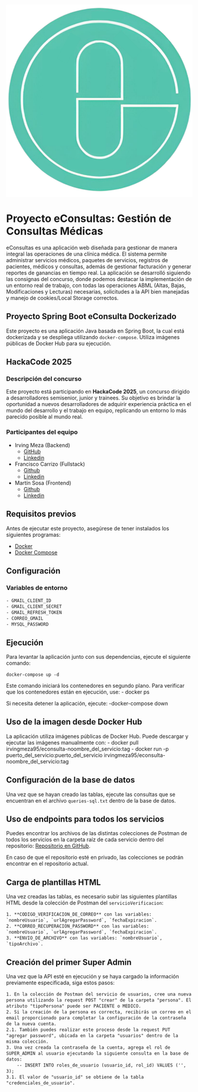 ![Logo de la App](./logo.png)

# Proyecto eConsultas: Gestión de Consultas Médicas

eConsultas es una aplicación web diseñada para gestionar de manera integral las operaciones de una clínica médica. 
El sistema permite administrar servicios médicos, paquetes de servicios, registros de pacientes, médicos y consultas, 
además de gestionar facturación y generar reportes de ganancias en tiempo real. La aplicación se desarrolló siguiendo las consignas del concurso, 
donde podemos destacar la implementación de un entorno real de trabajo, con todas las operaciones ABML (Altas, Bajas, Modificaciones y Lecturas) 
necesarias, solicitudes a la API bien manejadas y manejo de cookies/Local Storage correctos.

## Proyecto Spring Boot eConsulta Dockerizado

Este proyecto es una aplicación Java basada en Spring Boot, la cual está dockerizada y se despliega utilizando `docker-compose`. 
Utiliza imágenes públicas de Docker Hub para su ejecución.

## HackaCode 2025

### Descripción del concurso

Este proyecto está participando en **HackaCode 2025**, un concurso dirigido a desarrolladores semisenior, junior y trainees. 
Su objetivo es brindar la oportunidad a nuevos desarrolladores de adquirir experiencia práctica en el mundo del desarrollo y 
el trabajo en equipo, replicando un entorno lo más parecido posible al mundo real.

### Participantes del equipo

- Irving Meza (Backend)
    - [GitHub](https://github.com/IrvingMeza95)
    - [Linkedin](https://www.linkedin.com/in/irving-meza/)
- Francisco Carrizo (Fullstack)
    - [Github](https://github.com/FrancarriYT)
    - [Linkedin](https://www.linkedin.com/in/francisco-carrizo-4016ab25b/)
- Martín Sosa (Frontend)
    - [Github](https://github.com/martinsosafer)
    - [Linkedin](https://www.linkedin.com/in/mart%C3%ADn-fernandez-53917b245/)

## Requisitos previos

Antes de ejecutar este proyecto, asegúrese de tener instalados los siguientes programas:

- [Docker](https://www.docker.com/get-started)
- [Docker Compose](https://docs.docker.com/compose/install/)

## Configuración

### Variables de entorno

    - GMAIL_CLIENT_ID
    - GMAIL_CLIENT_SECRET
    - GMAIL_REFRESH_TOKEN
    - CORREO_GMAIL
    - MYSQL_PASSWORD

## Ejecución

Para levantar la aplicación junto con sus dependencias, ejecute el siguiente comando:

```
docker-compose up -d
```

Este comando iniciará los contenedores en segundo plano. Para verificar que los contenedores están en ejecución, use:
    - docker ps

Si necesita detener la aplicación, ejecute:
    -docker-compose down

## Uso de la imagen desde Docker Hub

La aplicación utiliza imágenes públicas de Docker Hub. Puede descargar y ejecutar las imágenes manualmente con:
    - docker pull irvingmeza95/econsulta-noombre_del_servicio:tag
    - docker run -p puerto_del_servicio:puerto_del_servicio irvingmeza95/econsulta-noombre_del_servicio:tag


## Configuración de la base de datos

Una vez que se hayan creado las tablas, ejecute las consultas que se encuentran en el archivo `queries-sql.txt` dentro de la base de datos.

## Uso de endpoints para todos los servicios

Puedes encontrar los archivos de las distintas colecciones de Postman de todos los servicios en la carpeta raíz de cada servicio dentro del repositorio:
[Repositorio en GitHub](https://github.com/IrvingMeza95/eConsulta-Back.git).

En caso de que el repositorio esté en privado, las colecciones se podrán encontrar en el repositorio actual.

## Carga de plantillas HTML

Una vez creadas las tablas, es necesario subir las siguientes plantillas HTML desde la colección de Postman del `servicioVerificacion`:

    1. **CODIGO_VERIFICACION_DE_CORREO** con las variables: `nombreUsuario`, `urlAgregarPassword`, `fechaExpiracion`.
    2. **CORREO_RECUPERACION_PASSWORD** con las variables: `nombreUsuario`, `urlAgregarPassword`, `fechaExpiracion`.
    3. **ENVIO_DE_ARCHIVO** con las variables: `nombreUsuario`, `tipoArchivo`.

## Creación del primer Super Admin

Una vez que la API esté en ejecución y se haya cargado la información previamente especificada, siga estos pasos:

    1. En la colección de Postman del servicio de usuarios, cree una nueva persona utilizando la request POST "crear" de la carpeta "persona". El atributo "tipoPersona" puede ser PACIENTE o MEDICO.
    2. Si la creación de la persona es correcta, recibirás un correo en el email proporcionado para completar la configuración de la contraseña de la nueva cuenta.
    2.1. También puedes realizar este proceso desde la request PUT "agregar password", ubicada en la carpeta "usuarios" dentro de la misma colección.
    3. Una vez creada la contraseña de la cuenta, agrega el rol de SUPER_ADMIN al usuario ejecutando la siguiente consulta en la base de datos:
        -- INSERT INTO roles_de_usuario (usuario_id, rol_id) VALUES ('', 3);
    3.1. El valor de "usuario_id" se obtiene de la tabla "credenciales_de_usuario".